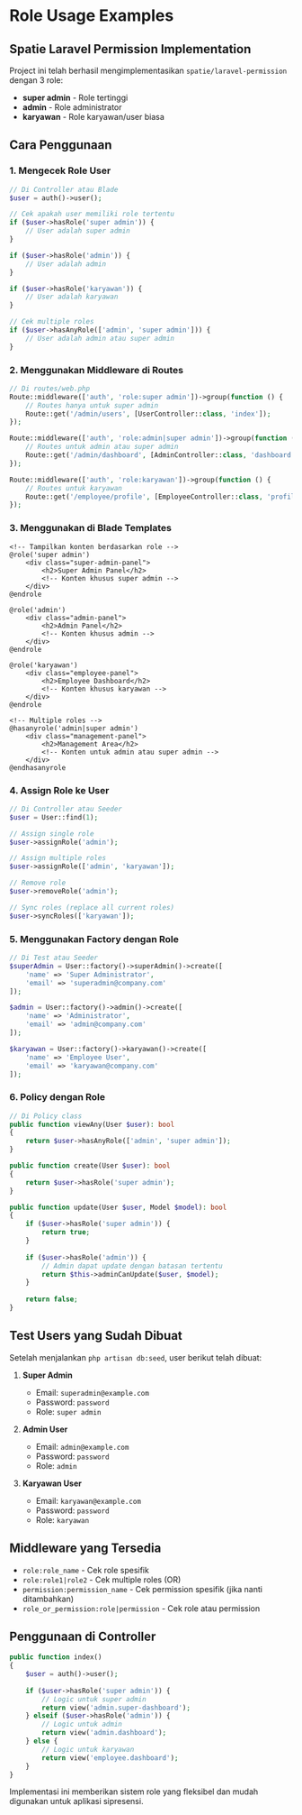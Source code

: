 # Role Usage Examples

## Spatie Laravel Permission Implementation

Project ini telah berhasil mengimplementasikan `spatie/laravel-permission` dengan 3 role:
- **super admin** - Role tertinggi
- **admin** - Role administrator
- **karyawan** - Role karyawan/user biasa

## Cara Penggunaan

### 1. Mengecek Role User

```php
// Di Controller atau Blade
$user = auth()->user();

// Cek apakah user memiliki role tertentu
if ($user->hasRole('super admin')) {
    // User adalah super admin
}

if ($user->hasRole('admin')) {
    // User adalah admin
}

if ($user->hasRole('karyawan')) {
    // User adalah karyawan
}

// Cek multiple roles
if ($user->hasAnyRole(['admin', 'super admin'])) {
    // User adalah admin atau super admin
}
```

### 2. Menggunakan Middleware di Routes

```php
// Di routes/web.php
Route::middleware(['auth', 'role:super admin'])->group(function () {
    // Routes hanya untuk super admin
    Route::get('/admin/users', [UserController::class, 'index']);
});

Route::middleware(['auth', 'role:admin|super admin'])->group(function () {
    // Routes untuk admin atau super admin
    Route::get('/admin/dashboard', [AdminController::class, 'dashboard']);
});

Route::middleware(['auth', 'role:karyawan'])->group(function () {
    // Routes untuk karyawan
    Route::get('/employee/profile', [EmployeeController::class, 'profile']);
});
```

### 3. Menggunakan di Blade Templates

```blade
<!-- Tampilkan konten berdasarkan role -->
@role('super admin')
    <div class="super-admin-panel">
        <h2>Super Admin Panel</h2>
        <!-- Konten khusus super admin -->
    </div>
@endrole

@role('admin')
    <div class="admin-panel">
        <h2>Admin Panel</h2>
        <!-- Konten khusus admin -->
    </div>
@endrole

@role('karyawan')
    <div class="employee-panel">
        <h2>Employee Dashboard</h2>
        <!-- Konten khusus karyawan -->
    </div>
@endrole

<!-- Multiple roles -->
@hasanyrole('admin|super admin')
    <div class="management-panel">
        <h2>Management Area</h2>
        <!-- Konten untuk admin atau super admin -->
    </div>
@endhasanyrole
```

### 4. Assign Role ke User

```php
// Di Controller atau Seeder
$user = User::find(1);

// Assign single role
$user->assignRole('admin');

// Assign multiple roles
$user->assignRole(['admin', 'karyawan']);

// Remove role
$user->removeRole('admin');

// Sync roles (replace all current roles)
$user->syncRoles(['karyawan']);
```

### 5. Menggunakan Factory dengan Role

```php
// Di Test atau Seeder
$superAdmin = User::factory()->superAdmin()->create([
    'name' => 'Super Administrator',
    'email' => 'superadmin@company.com'
]);

$admin = User::factory()->admin()->create([
    'name' => 'Administrator',
    'email' => 'admin@company.com'
]);

$karyawan = User::factory()->karyawan()->create([
    'name' => 'Employee User',
    'email' => 'karyawan@company.com'
]);
```

### 6. Policy dengan Role

```php
// Di Policy class
public function viewAny(User $user): bool
{
    return $user->hasAnyRole(['admin', 'super admin']);
}

public function create(User $user): bool
{
    return $user->hasRole('super admin');
}

public function update(User $user, Model $model): bool
{
    if ($user->hasRole('super admin')) {
        return true;
    }
    
    if ($user->hasRole('admin')) {
        // Admin dapat update dengan batasan tertentu
        return $this->adminCanUpdate($user, $model);
    }
    
    return false;
}
```

## Test Users yang Sudah Dibuat

Setelah menjalankan `php artisan db:seed`, user berikut telah dibuat:

1. **Super Admin**
   - Email: `superadmin@example.com`
   - Password: `password`
   - Role: `super admin`

2. **Admin User**
   - Email: `admin@example.com`
   - Password: `password`
   - Role: `admin`

3. **Karyawan User**
   - Email: `karyawan@example.com`
   - Password: `password`
   - Role: `karyawan`

## Middleware yang Tersedia

- `role:role_name` - Cek role spesifik
- `role:role1|role2` - Cek multiple roles (OR)
- `permission:permission_name` - Cek permission spesifik (jika nanti ditambahkan)
- `role_or_permission:role|permission` - Cek role atau permission

## Penggunaan di Controller

```php
public function index()
{
    $user = auth()->user();
    
    if ($user->hasRole('super admin')) {
        // Logic untuk super admin
        return view('admin.super-dashboard');
    } elseif ($user->hasRole('admin')) {
        // Logic untuk admin
        return view('admin.dashboard');
    } else {
        // Logic untuk karyawan
        return view('employee.dashboard');
    }
}
```

Implementasi ini memberikan sistem role yang fleksibel dan mudah digunakan untuk aplikasi sipresensi.